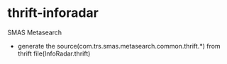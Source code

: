 thrift-inforadar
================

SMAS Metasearch

* generate the source(com.trs.smas.metasearch.common.thrift.*) from thrift file(InfoRadar.thrift)